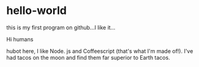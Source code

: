# hello-world
this is my first program on github...I like it...

Hi humans

hubot here, I like Node. js and Coffeescript (that's what I'm made of!).
I've had tacos on the moon and find them far superior to Earth tacos.

